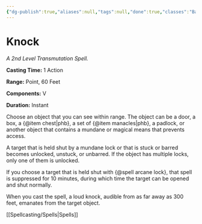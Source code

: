 ```yaml
---
{"dg-publish":true,"aliases":null,"tags":null,"done":true,"classes":"Bard, Sorcerer, Wizard,","spellLevel":2,"school":"Transmutation","source":"PHB","permalink":"/spells/knock/","dgHomeLink":false,"dgPassFrontmatter":true}
---
```


# Knock
*A 2nd Level Transmutation Spell.*

**Casting Time:** 1 Action

**Range:** Point, 60 Feet

**Components:** V 

**Duration:** Instant

Choose an object that you can see within range. The object can be a door, a box, a {@item chest|phb}, a set of {@item manacles|phb}, a padlock, or another object that contains a mundane or magical means that prevents access.



A target that is held shut by a mundane lock or that is stuck or barred becomes unlocked, unstuck, or unbarred. If the object has multiple locks, only one of them is unlocked.



If you choose a target that is held shut with {@spell arcane lock}, that spell is suppressed for 10 minutes, during which time the target can be opened and shut normally.



When you cast the spell, a loud knock, audible from as far away as 300 feet, emanates from the target object.

[[Spellcasting/Spells|Spells]]